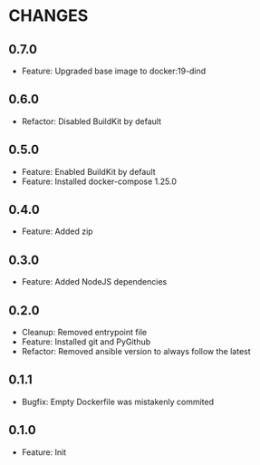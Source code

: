 # CHANGES

## 0.7.0

- Feature: Upgraded base image to docker:19-dind

## 0.6.0

- Refactor: Disabled BuildKit by default

## 0.5.0

- Feature: Enabled BuildKit by default
- Feature: Installed docker-compose 1.25.0

## 0.4.0

- Feature: Added zip

## 0.3.0

- Feature: Added NodeJS dependencies

## 0.2.0

- Cleanup: Removed entrypoint file
- Feature: Installed git and PyGithub
- Refactor: Removed ansible version to always follow the latest

## 0.1.1

- Bugfix: Empty Dockerfile was mistakenly commited

## 0.1.0

- Feature: Init
